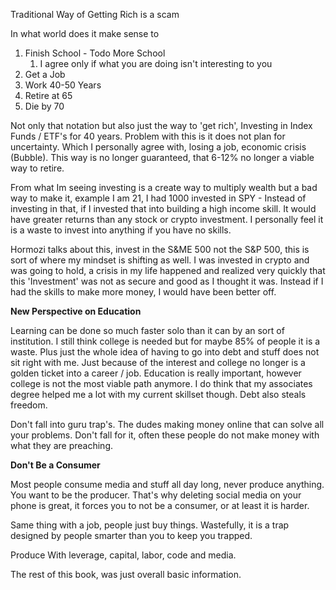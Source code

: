 Traditional Way of Getting Rich is a scam

In what world does it make sense to 

1. Finish School - Todo More School
	1. I agree only if what you are doing isn't interesting to you
2. Get a Job
3. Work 40-50 Years
4. Retire at 65
5. Die by 70

Not only that notation but also just the way to 'get rich', Investing in Index Funds / ETF's for 40 years. Problem with this is it does not plan for uncertainty. Which I personally agree with, losing a job, economic crisis (Bubble). This way is no longer guaranteed, that 6-12% no longer a viable way to retire. 

From what Im seeing investing is a create way to multiply wealth but a bad way to make it, example I am 21, I had 1000 invested in SPY - Instead of investing in that, if I invested that into building a high income skill. It would have greater returns than any stock or crypto investment. I personally feel it is a waste to invest into anything if you have no skills. 

Hormozi talks about this, invest in the S&ME 500 not the S&P 500, this is sort of where my mindset is shifting as well. I was invested in crypto and was going to hold, a crisis in my life happened and realized very quickly that this 'Investment' was not as secure and good as I thought it was. Instead if I had the skills to make more money, I would have been better off. 

**New Perspective on Education**

Learning can be done so much faster solo than it can by an sort of institution. I still think college is needed but for maybe 85% of people it is a waste. Plus just the whole idea of having to go into debt and stuff does not sit right with me. Just because of the interest and college no longer is a golden ticket into a career / job. Education is really important, however college is not the most viable path anymore. I do think that my associates degree helped me a lot with my current skillset though. Debt also steals freedom. 

Don't fall into guru trap's. The dudes making money online that can solve all your problems. Don't fall for it, often these people do not make money with what they are preaching. 

**Don't Be a Consumer** 

Most people consume media and stuff all day long, never produce anything. You want to be the producer. That's why deleting social media on your phone is great, it forces you to not be a consumer, or at least it is harder. 

Same thing with a job, people just buy things. Wastefully, it is a trap designed by people smarter than you to keep you trapped. 

Produce With leverage, capital, labor, code and media. 

The rest of this book, was just overall basic information. 